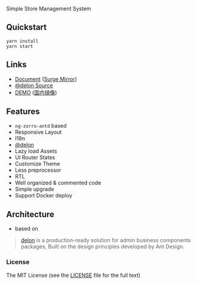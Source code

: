 Simple Store Management System

## Quickstart

```
yarn install
yarn start
```

## Links

+ [Document](https://ng-alain.com) ([Surge Mirror](https://ng-alain-doc.surge.sh))
+ [@delon Source](https://github.com/ng-alain/delon)
+ [DEMO](https://ng-alain.surge.sh) ([国内镜像](https://ng-alain.gitee.io/))

## Features

+ `ng-zorro-antd` based
+ Responsive Layout
+ I18n
+ [@delon](https://github.com/ng-alain/delon)
+ Lazy load Assets
+ UI Router States
+ Customize Theme
+ Less preprocessor
+ RTL
+ Well organized & commented code
+ Simple upgrade
+ Support Docker deploy

## Architecture

- based on

> [delon](https://github.com/ng-alain/delon) is a production-ready solution for admin business components packages, Built on the design principles developed by Ant Design.


### License

The MIT License (see the [LICENSE](https://github.com/ng-alain/ng-alain/blob/master/LICENSE) file for the full text)
